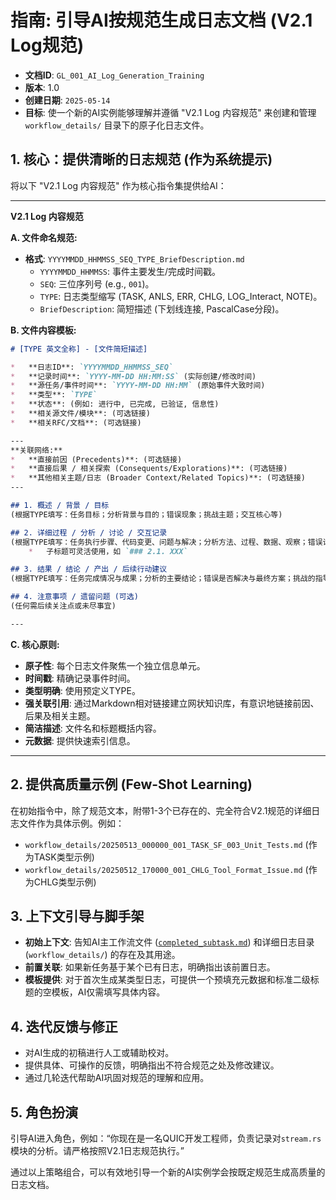 # 指南: 引导AI按规范生成日志文档 (V2.1 Log规范)

*   **文档ID**: `GL_001_AI_Log_Generation_Training`
*   **版本**: 1.0
*   **创建日期**: `2025-05-14`
*   **目标**: 使一个新的AI实例能够理解并遵循 "V2.1 Log 内容规范" 来创建和管理 `workflow_details/` 目录下的原子化日志文件。

## 1. 核心：提供清晰的日志规范 (作为系统提示)

将以下 "V2.1 Log 内容规范" 作为核心指令集提供给AI：

---
**V2.1 Log 内容规范**

**A. 文件命名规范:**
*   **格式**: `YYYYMMDD_HHMMSS_SEQ_TYPE_BriefDescription.md`
    *   `YYYYMMDD_HHMMSS`: 事件主要发生/完成时间戳。
    *   `SEQ`: 三位序列号 (e.g., `001`)。
    *   `TYPE`: 日志类型缩写 (TASK, ANLS, ERR, CHLG, LOG_Interact, NOTE)。
    *   `BriefDescription`: 简短描述 (下划线连接, PascalCase分段)。

**B. 文件内容模板:**
```markdown
# [TYPE 英文全称] - [文件简短描述]

*   **日志ID**: `YYYYMMDD_HHMMSS_SEQ`
*   **记录时间**: `YYYY-MM-DD HH:MM:SS` (实际创建/修改时间)
*   **源任务/事件时间**: `YYYY-MM-DD HH:MM` (原始事件大致时间)
*   **类型**: `TYPE`
*   **状态**: (例如: 进行中, 已完成, 已验证, 信息性)
*   **相关源文件/模块**: (可选链接)
*   **相关RFC/文档**: (可选链接)

---
**关联网络:**
*   **直接前因 (Precedents)**: (可选链接)
*   **直接后果 / 相关探索 (Consequents/Explorations)**: (可选链接)
*   **其他相关主题/日志 (Broader Context/Related Topics)**: (可选链接)
---

## 1. 概述 / 背景 / 目标
(根据TYPE填写：任务目标；分析背景与目的；错误现象；挑战主题；交互核心等)

## 2. 详细过程 / 分析 / 讨论 / 交互记录
(根据TYPE填写：任务执行步骤、代码变更、问题与解决；分析方法、过程、数据、观察；错误诊断步骤、尝试与结果；挑战具体表现、原因、应对策略；交互点详细记录等)
    *   子标题可灵活使用，如 `### 2.1. XXX`

## 3. 结果 / 结论 / 产出 / 后续行动建议
(根据TYPE填写：任务完成情况与成果；分析的主要结论；错误是否解决与最终方案；挑战的指导性建议；交互达成的共识与下一步行动等)

## 4. 注意事项 / 遗留问题 (可选)
(任何需后续关注点或未尽事宜)

---
```
**C. 核心原则:**
*   **原子性**: 每个日志文件聚焦一个独立信息单元。
*   **时间戳**: 精确记录事件时间。
*   **类型明确**: 使用预定义TYPE。
*   **强关联引用**: 通过Markdown相对链接建立网状知识库，有意识地链接前因、后果及相关主题。
*   **简洁描述**: 文件名和标题概括内容。
*   **元数据**: 提供快速索引信息。
---

## 2. 提供高质量示例 (Few-Shot Learning)

在初始指令中，除了规范文本，附带1-3个已存在的、完全符合V2.1规范的详细日志文件作为具体示例。例如：
*   `workflow_details/20250513_000000_001_TASK_SF_003_Unit_Tests.md` (作为TASK类型示例)
*   `workflow_details/20250512_170000_001_CHLG_Tool_Format_Issue.md` (作为CHLG类型示例)

## 3. 上下文引导与脚手架

*   **初始上下文**: 告知AI主工作流文件 ([`completed_subtask.md`](../../completed_subtask.md)) 和详细日志目录 (`workflow_details/`) 的存在及其用途。
*   **前置关联**: 如果新任务基于某个已有日志，明确指出该前置日志。
*   **模板提供**: 对于首次生成某类型日志，可提供一个预填充元数据和标准二级标题的空模板，AI仅需填写具体内容。

## 4. 迭代反馈与修正

*   对AI生成的初稿进行人工或辅助校对。
*   提供具体、可操作的反馈，明确指出不符合规范之处及修改建议。
*   通过几轮迭代帮助AI巩固对规范的理解和应用。

## 5. 角色扮演

引导AI进入角色，例如：“你现在是一名QUIC开发工程师，负责记录对`stream.rs`模块的分析。请严格按照V2.1日志规范执行。”

通过以上策略组合，可以有效地引导一个新的AI实例学会按既定规范生成高质量的日志文档。